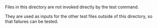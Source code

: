 Files in this directory are not invoked directly by the test command.

They are used as inputs for the other test files outside of this directory, so
that failures can be tested.